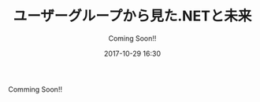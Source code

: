 ﻿---
title: ユーザーグループから見た.NETと未来
description: "ユーザーグループから見た.NETと未来"
date: 2017-10-29 16:30
sessionlevel: 50
author: "Coming Soon!!"
category: sessions
---
Comming Soon!!

